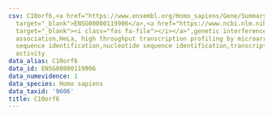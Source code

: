 ```yaml
---
csv: C10orf6,<a href="https://www.ensembl.org/Homo_sapiens/Gene/Summary?db=core;g=ENSG00000119906"
  target="_blank">ENSG00000119906</a>,<a href="https://www.ncbi.nlm.nih.gov/pubmed/17216044"
  target="_blank"><i class="fas fa-file"></i></a>",genetic interference,functional
  association,HeLa, high throughput transcription profiling by microarray,nucleotide
  sequence identification,nucleotide sequence identification,transcriptional regulation,down-regulates
  activity
data_alias: C10orf6
data_id: ENSG00000119906
data_numevidence: 1
data_species: Homo sapiens
data_taxid: '9606'
title: C10orf6
---
```

